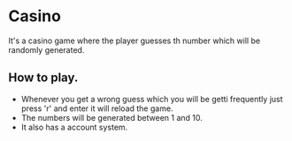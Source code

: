 # Casino
It's a casino game where the player guesses th number which will be randomly generated. 


## How to play.
-  Whenever you get a wrong guess which you will be getti frequently just press 'r' and enter it will reload the game.
-  The numbers will be generated between 1 and 10.
-  It also has a account system.


